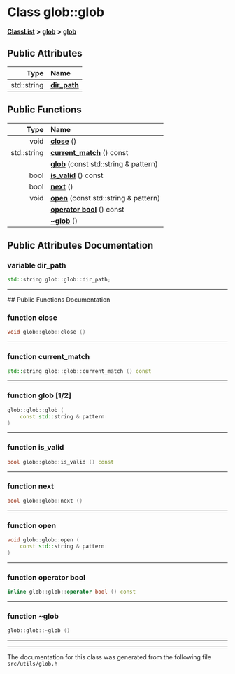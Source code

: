 

# Class glob::glob



[**ClassList**](annotated.md) **>** [**glob**](namespaceglob.md) **>** [**glob**](classglob_1_1glob.md)


























## Public Attributes

| Type | Name |
| ---: | :--- |
|  std::string | [**dir\_path**](#variable-dir_path)  <br> |
















## Public Functions

| Type | Name |
| ---: | :--- |
|  void | [**close**](#function-close) () <br> |
|  std::string | [**current\_match**](#function-current_match) () const<br> |
|   | [**glob**](#function-glob-12) (const std::string & pattern) <br> |
|  bool | [**is\_valid**](#function-is_valid) () const<br> |
|  bool | [**next**](#function-next) () <br> |
|  void | [**open**](#function-open) (const std::string & pattern) <br> |
|   | [**operator bool**](#function-operator-bool) () const<br> |
|   | [**~glob**](#function-glob) () <br> |




























## Public Attributes Documentation




### variable dir\_path 

```C++
std::string glob::glob::dir_path;
```




<hr>
## Public Functions Documentation




### function close 

```C++
void glob::glob::close () 
```




<hr>



### function current\_match 

```C++
std::string glob::glob::current_match () const
```




<hr>



### function glob [1/2]

```C++
glob::glob::glob (
    const std::string & pattern
) 
```




<hr>



### function is\_valid 

```C++
bool glob::glob::is_valid () const
```




<hr>



### function next 

```C++
bool glob::glob::next () 
```




<hr>



### function open 

```C++
void glob::glob::open (
    const std::string & pattern
) 
```




<hr>



### function operator bool 

```C++
inline glob::glob::operator bool () const
```




<hr>



### function ~glob 

```C++
glob::glob::~glob () 
```




<hr>

------------------------------
The documentation for this class was generated from the following file `src/utils/glob.h`

